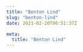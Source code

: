 ```yaml
---
title: "Benton Lind"
slug: "benton-lind"
date: 2021-02-20T06:51:37Z

meta:
  title: "Benton Lind"
---
```


